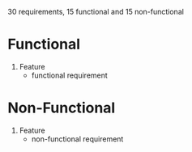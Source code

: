 30 requirements, 15 functional and 15 non-functional


# Functional 

1. Feature
   * functional requirement


# Non-Functional

1. Feature
   * non-functional requirement 
